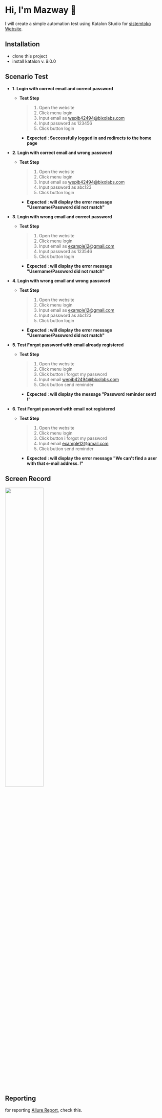 # Hi, I'm Mazway 👋

I will create a simple automation test using Katalon Studio for [sistemtoko Website](https://sistemtoko.com/login).

## Installation

- clone this project
- install katalon v. 9.0.0

## Scenario Test

 - **1. Login with correct email and correct password**
	- **Test Step**
	   >1. Open the website
	   >2. Click menu login
	   >3. Input email as <wepib42494@bixolabs.com>
	   >4. Input password as 123456
	   >5. Click button login
	  - **Expected : Successfully logged in and redirects to the home page**

 - **2. Login with correct email and wrong password**
	- **Test Step**
	   >1. Open the website
	   >2. Click menu login
	   >3. Input email as wepib42494@bixolabs.com
	   >4. Input password as abc123
	   >5. Click button login
	  - **Expected : will display the error message "Username/Password did not match"**

 - **3. Login with wrong email and correct password**
	- **Test Step**
	   >1. Open the website
	   >2. Click menu login
	   >3. Input email as example12@gmail.com
	   >4. Input password as 123546
	   >5. Click button login
	  - **Expected : will display the error message "Username/Password did not match"**

 - **4. Login with wrong email and wrong password**
	- **Test Step**
	   >1. Open the website
	   >2. Click menu login
	   >3. Input email as example12@gmail.com
	   >4. Input password as abc123
	   >5. Click button login
	  - **Expected : will display the error message "Username/Password did not match"**

 - **5. Test Forgot password with email already registered**
	- **Test Step**
	   >1. Open the website
	   >2. Click menu login
	   >3. Click button i forgot my password
	   >4. Input email wepib42494@bixolabs.com
	   >5. Click button send reminder
	  - **Expected : will display the message "Password reminder sent! !"**

 - **6. Test Forgot password with email not registered**
	- **Test Step**
	   >1. Open the website
	   >2. Click menu login
	   >3. Click button i forgot my password
	   >4. Input email example12@gmail.com
	   >5. Click button send reminder
	  - **Expected : will display the error message "We can't find a user with that e-mail address. !"**

## Screen Record
<img src="https://user-images.githubusercontent.com/42727156/227218971-49909bea-ae57-4c44-b7f7-d68aab03a8c8.mp4" width="50%">


## Reporting

for reporting [Allure Report](https://swaglabs.netlify.app/#), check this.
